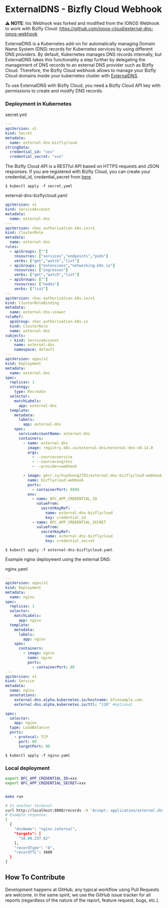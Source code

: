 # ExternalDNS - Bizfly Cloud Webhook

**⚠️ NOTE**: his Webhook was forked and modified from the IONOS Webhook to work with Bizfly Cloud:
https://github.com/ionos-cloud/external-dns-ionos-webhook

ExternalDNS is a Kubernetes add-on for automatically managing
Domain Name System (DNS) records for Kubernetes services by using different DNS providers.
By default, Kubernetes manages DNS records internally,
but ExternalDNS takes this functionality a step further by delegating the management of DNS records to an external DNS
provider such as Bizfly Cloud.  Therefore, the Bizfly Cloud webhook allows to manage your
Bizfly Cloud domains inside your kubernetes cluster with [ExternalDNS](https://github.com/kubernetes-sigs/external-dns).

To use ExternalDNS with Bizfly Cloud, you need a Bizfly Cloud API key with permissions to create and modify DNS records.

### Deployment in Kubernetes
secret.yml
```yaml
---
apiVersion: v1
kind: Secret
metadata:
  name: external-dns-bizflycloud
stringData:
  credential_id: "xxx"
  credential_secret: "xxx"
```

The Bizfly Cloud API is a RESTful API based on HTTPS requests and JSON responses. If you are registered with Bizfly Cloud, you can create your credential_id, credential_secret from [here](https://manage.bizflycloud.vn/account/configuration/credential).

`$ kubectl apply -f secret.yaml`

external-dns-bizflycloud.yaml

```yaml
apiVersion: v1
kind: ServiceAccount
metadata:
  name: external-dns
---
apiVersion: rbac.authorization.k8s.io/v1
kind: ClusterRole
metadata:
  name: external-dns
rules:
  - apiGroups: [""]
    resources: ["services","endpoints","pods"]
    verbs: ["get","watch","list"]
  - apiGroups: ["extensions","networking.k8s.io"]
    resources: ["ingresses"]
    verbs: ["get","watch","list"]
  - apiGroups: [""]
    resources: ["nodes"]
    verbs: ["list"]
---
apiVersion: rbac.authorization.k8s.io/v1
kind: ClusterRoleBinding
metadata:
  name: external-dns-viewer
roleRef:
  apiGroup: rbac.authorization.k8s.io
  kind: ClusterRole
  name: external-dns
subjects:
  - kind: ServiceAccount
    name: external-dns
    namespace: default
---
apiVersion: apps/v1
kind: Deployment
metadata:
  name: external-dns
spec:
  replicas: 1
  strategy:
    type: Recreate
  selector:
    matchLabels:
      app: external-dns
  template:
    metadata:
      labels:
        app: external-dns
    spec:
      serviceAccountName: external-dns
      containers:
        - name: external-dns
          image: registry.k8s.io/external-dns/external-dns:v0.14.0
          args:
            - --source=service
            - --source=ingress
            - --provider=webhook

        - image: ghcr.io/huyduong2792/external-dns-bizflycloud-webhook:v0.1.2
          name: bizflycloud-webhook
          ports:
            - containerPort: 8888
          env:
            - name: BFC_APP_CREDENTIAL_ID
              valueFrom:
                secretKeyRef:
                  name: external-dns-bizflycloud
                  key: credential_id
            - name: BFC_APP_CREDENTIAL_SECRET
              valueFrom:
                secretKeyRef:
                  name: external-dns-bizflycloud
                  key: credential_secret
```
`$ kubectl apply -f external-dns-bizflycloud.yaml`


Example nginx deployment using the external DNS:

nginx.yaml

```yaml
---
apiVersion: apps/v1
kind: Deployment
metadata:
  name: nginx
spec:
  replicas: 1
  selector:
    matchLabels:
      app: nginx
  template:
    metadata:
      labels:
        app: nginx
    spec:
      containers:
        - image: nginx
          name: nginx
          ports:
            - containerPort: 80
---
apiVersion: v1
kind: Service
metadata:
  name: nginx
  annotations:
    external-dns.alpha.kubernetes.io/hostname: bfcexample.com.
    external-dns.alpha.kubernetes.io/ttl: "120" #optional

spec:
  selector:
    app: nginx
  type: LoadBalancer
  ports:
    - protocol: TCP
      port: 80
      targetPort: 80
```

`$ kubectl apply -f nginx.yaml`

### Local deployment
```bash
export BFC_APP_CREDENTIAL_ID=xxx
export BFC_APP_CREDENTIAL_SECRET=xxx
```

```bash

make run

# In another terminal
curl http://localhost:8888/records -H 'Accept: application/external.dns.webhook+json;version=1'
# Example response:
[
  {
    "dnsName": "nginx.internal",
    "targets": [
      "10.99.237.62"
    ],
    "recordType": "A",
    "recordTTL": 3600
  }
]
```

## How To Contribute

Development happens at GitHub; any typical workflow using Pull Requests are welcome. In the same spirit, we use the GitHub issue tracker for all reports (regardless of the nature of the report, feature request, bugs, etc.).